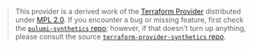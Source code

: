 > This provider is a derived work of the [Terraform Provider](https://github.com/splunk/terraform-provider-synthetics)
> distributed under [MPL 2.0](https://www.mozilla.org/en-US/MPL/2.0/). If you encounter a bug or missing feature,
> first check the [`pulumi-synthetics` repo](https://github.com/yuft/pulumi-signalfx-synthetics/issues); however, if that doesn't turn up anything,
> please consult the source [`terraform-provider-synthetics` repo](https://github.com/splunk/terraform-provider-synthetics/issues).
